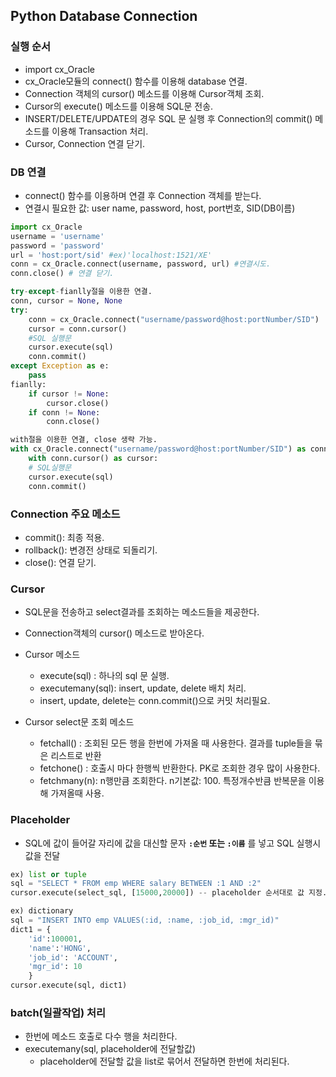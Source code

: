 ## Python Database Connection
### 실행 순서
- import cx_Oracle
- cx_Oracle모듈의 connect() 함수를 이용해 database 연결.
- Connection 객체의 cursor() 메소드를 이용해 Cursor객체 조회.
- Cursor의 execute() 메소드를 이용해 SQL문 전송.
- INSERT/DELETE/UPDATE의 경우 SQL 문 실행 후 Connection의 commit() 메소드를 이용해 Transaction 처리.
- Cursor, Connection 연결 닫기.

### DB 연결
- connect() 함수를 이용하며 연결 후 Connection 객체를 받는다.
- 연결시 필요한 값: user name, password, host, port번호, SID(DB이름)
```python
import cx_Oracle
username = 'username'
password = 'password'
url = 'host:port/sid' #ex)'localhost:1521/XE' 
conn = cx_Oracle.connect(username, password, url) #연결시도.
conn.close() # 연결 닫기.
```
```Python
try-except-fianlly절을 이용한 연결.
conn, cursor = None, None
try:
	conn = cx_Oracle.connect("username/password@host:portNumber/SID")
	cursor = conn.cursor()
	#SQL 실행문
	cursor.execute(sql)
	conn.commit()
except Exception as e:
	pass
fianlly:
	if cursor != None:
		cursor.close()
	if conn != None:
		conn.close()
```
```python
with절을 이용한 연결, close 생략 가능.
with cx_Oracle.connect("username/password@host:portNumber/SID") as conn:
    with conn.cursor() as cursor:
	# SQL실행문
	cursor.execute(sql)
	conn.commit()
```

### Connection 주요 메소드
- commit(): 최종 적용.
- rollback(): 변경전 상태로 되돌리기.
- close(): 연결 닫기.

### Cursor
- SQL문을 전송하고 select결과를 조회하는 메소드들을 제공한다.
- Connection객체의 cursor() 메소드로 받아온다.
- Cursor 메소드
	- execute(sql) : 하나의 sql 문 실행.
	- executemany(sql): insert, update, delete 배치 처리.
	- insert, update, delete는 conn.commit()으로 커밋 처리필요.

- Cursor select문 조회 메소드
	- fetchall() : 조회된 모든 행을 한번에 가져올 때 사용한다. 결과를 tuple들을 묶은 리스트로 반환
	- fetchone() : 호출시 마다 한행씩 반환한다. PK로 조회한 경우 많이 사용한다.
	- fetchmany(n): n행만큼 조회한다. n기본값: 100. 특정개수반큼 반복문을 이용해 가져올때 사용.
	
### Placeholder
- SQL에 값이 들어갈 자리에 값을 대신할 문자 **`:순번` 또는 `:이름`** 를 넣고 SQL 실행시 값을 전달
```python
ex) list or tuple
sql = "SELECT * FROM emp WHERE salary BETWEEN :1 AND :2"
cursor.execute(select_sql, [15000,20000]) -- placeholder 순서대로 값 지정.

ex) dictionary
sql = "INSERT INTO emp VALUES(:id, :name, :job_id, :mgr_id)"
dict1 = {
	'id':100001,
    'name':'HONG',
    'job_id': 'ACCOUNT',
    'mgr_id': 10
	}
cursor.execute(sql, dict1)
```

### batch(일괄작업) 처리
- 한번에 메소드 호출로 다수 행을 처리한다.
- executemany(sql, placeholder에 전달할값)
    - placeholder에 전달할 값을 list로 묶어서 전달하면 한번에 처리된다.

